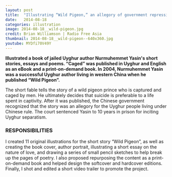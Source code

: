 ```yaml
---
layout: post
title:  "Illustrating “Wild Pigeon,” an allegory of government repression"
date:   2014-08-18
categories: illustration
image: 2014-08-18__wild-pigeon.jpg
credit: Brian Williamson | Radio Free Asia
thumbnail: 2014-08-18__wild-pigeon--640x360.jpg
youtube: MYDfi70V49Y
---
```


**Illustrated a book of jailed Uyghur author Nurmuhemmet Yasin's short stories, essays and poems. “Caged” was published in Uyghur and English as an eBook and a print-on-demand book. In 2004, Nurmuhemmet Yasin was a successful Uyghur author living in western China when he published “Wild Pigeon”.**

The short fable tells the story of a wild pigeon prince who is captured and caged by men. He ultimately decides that suicide is preferable to a life spent in captivity. After it was published, the Chinese government recognized that the story was an allegory for the Uyghur people living under Chinese rule. The court sentenced Yasin to 10 years in prison for inciting Uyghur separatism.

### RESPONSIBILITIES

I created 11 original illustrations for the short story “Wild Pigeon”, as well as creating the book cover, author portrait, illustrating a short essay on the nature of love, and drawing a series of small pencil sketches to help break up the pages of poetry. I also proposed repurposing the content as a print-on-demand book and helped design the softcover and hardcover editions. Finally, I shot and edited a short video trailer to promote the project.
